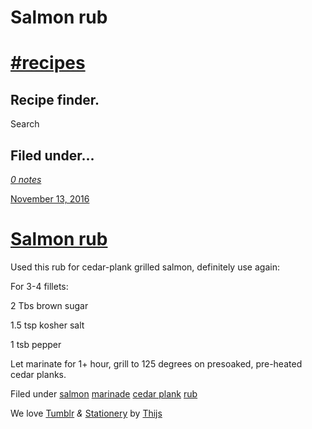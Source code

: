 # Salmon rub

# [\#recipes](https://hashtagrecipes.tumblr.com/ "Home")

## Recipe finder.

Search

## Filed under...

[_0 notes_](https://hashtagrecipes.tumblr.com/post/153153246427/salmon-rub#notes)

[November 13, 2016](https://hashtagrecipes.tumblr.com/post/153153246427/salmon-rub)
# [Salmon rub](https://hashtagrecipes.tumblr.com/post/153153246427/salmon-rub)

Used this rub for cedar\-plank grilled salmon, definitely use again:

For 3\-4 fillets:

2 Tbs brown sugar

1.5 tsp kosher salt

1 tsb pepper

Let marinate for 1\+ hour, grill to 125 degrees on presoaked, pre\-heated cedar planks.  

Filed under [salmon](https://hashtagrecipes.tumblr.com/tagged/salmon) [marinade](https://hashtagrecipes.tumblr.com/tagged/marinade) [cedar plank](https://hashtagrecipes.tumblr.com/tagged/cedar-plank) [rub](https://hashtagrecipes.tumblr.com/tagged/rub) 

 

We love [Tumblr](https://www.tumblr.com/) _&_ [Stationery](https://www.tumblr.com/theme/3292) by [Thijs](http://thijsjacobs.com/)
